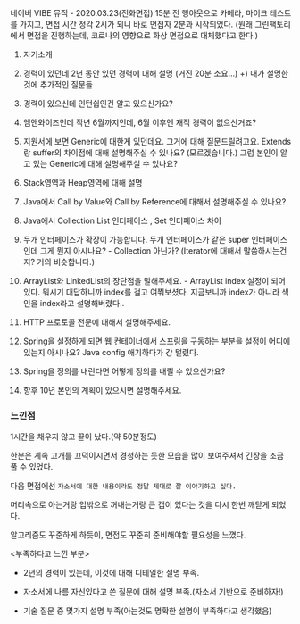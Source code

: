 네이버 VIBE 뮤직 - 2020.03.23(전화면접)
15분 전 행아웃으로 카메라, 마이크 테스트를 가지고, 면접 시간 정각 2시가 되니 바로 면접자 2분과 시작되었다. (원래 그린팩토리에서 면접을 진행하는데, 코로나의 영향으로 화상 면접으로 대체했다고 한다.)
 
1. 자기소개

2. 경력이 있던데 2년 동안 있던 경력에 대해 설명 (거진 20분 소요...) 
+) 내가 설명한 것에 추가적인 질문들

3. 경력이 있으신데 인턴쉽인건 알고 있으신가요? 

4. 엠앤와이즈인데 작년 6월까지인데, 6월 이후엔 재직 경력이 없으신거죠?

5. 지원서에 보면 Generic에 대한게 있던데요. 그거에 대해 질문드릴려고요. Extends랑 suffer의 차이점에 대해 설명해주실 수 있나요? (모르겠습니다.) 그럼 본인이 알고 있는 Generic에 대해 설명해주실 수 있나요?

6. Stack영역과 Heap영역에 대해 설명

7. Java에서 Call by Value와 Call by Reference에 대해서 설명해주실 수 있나요?

8. Java에서 Collection List 인터페이스 , Set 인터페이스 차이 

9. 두개 인터페이스가 확장이 가능합니다. 두개 인터페이스가 같은 super 인터페이스인데 그게 뭔지 아시나요? - Collection 아닌가? (Iterator에 대해서 말씀하시는건지? 거의 비슷합니다.)

10. ArrayList와 LinkedList의 장단점을 말해주세요. - ArrayList index 설정이 되어있다. 뭐시기 대답하니까 index를 걸고 여쭤보셨다. 지금보니까 index가 아니라 색인을 index라고 설명해버렸다..

11. HTTP 프로토콜 전문에 대해서 설명해주세요. 

12. Spring을 설정하게 되면 웹 컨테이너에서 스프링을 구동하는 부분을 설정이 어디에 있는지 아시나요? Java config 애기하다가 걍 털렸다. 

13. Spring을 정의를 내린다면 어떻게 정의를 내릴 수 있으신가요? 

14. 향후 10년 본인의 계획이 있으시면 설명해주세요.

### 느낀점

1시간을 채우지 않고 끝이 났다.(약 50분정도)

한분은 계속 고개를 끄덕이시면서 경청하는 듯한 모습을 많이 보여주셔서 긴장을 조금 풀 수 있었다.

다음 면접에선 `자소서에 대한 내용이라도 정말 제대로 잘 이야기하고 싶다.`

머리속으로 아는거랑 입밖으로 꺼내는거랑 큰 갭이 있다는 것을 다시 한번 깨닫게 되었다.

알고리즘도 꾸준하게 하듯이, 면접도 꾸준히 준비해야할 필요성을 느꼈다.

<부족하다고 느낀 부분>

- 2년의 경력이 있는데, 이것에 대해 디테일한 설명 부족.

- 자소서에 나름 자신있다고 쓴 질문에 대해 설명 부족.(자소서 기반으로 준비하자!)

- 기술 질문 중 몇가지 설명 부족(아는것도 명확한 설명이 부족하다고 생각했음)
